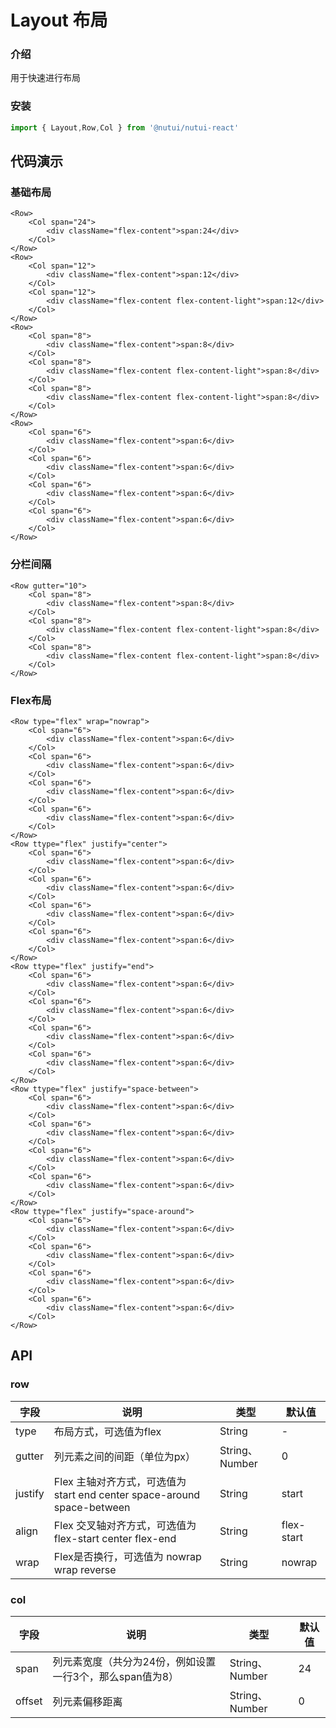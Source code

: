 #  Layout 布局

### 介绍

用于快速进行布局

### 安装
```javascript
import { Layout,Row,Col } from '@nutui/nutui-react'
```


## 代码演示

### 基础布局

```tsx
<Row>
    <Col span="24">
        <div className="flex-content">span:24</div>
    </Col>
</Row>
<Row>
    <Col span="12">
        <div className="flex-content">span:12</div>
    </Col>
    <Col span="12">
        <div className="flex-content flex-content-light">span:12</div>
    </Col> 
</Row>
<Row>
    <Col span="8">
        <div className="flex-content">span:8</div>
    </Col>
    <Col span="8">
        <div className="flex-content flex-content-light">span:8</div>
    </Col> 
    <Col span="8">
        <div className="flex-content flex-content-light">span:8</div>
    </Col> 
</Row>
<Row>
    <Col span="6">
        <div className="flex-content">span:6</div>
    </Col>
    <Col span="6">
        <div className="flex-content">span:6</div>
    </Col>
    <Col span="6">
        <div className="flex-content">span:6</div>
    </Col>
    <Col span="6">
        <div className="flex-content">span:6</div>
    </Col>
</Row>
```

### 分栏间隔

```tsx
<Row gutter="10">
    <Col span="8">
        <div className="flex-content">span:8</div>
    </Col>
    <Col span="8">
        <div className="flex-content flex-content-light">span:8</div>
    </Col> 
    <Col span="8">
        <div className="flex-content flex-content-light">span:8</div>
    </Col> 
</Row>
```

### Flex布局

```tsx
<Row type="flex" wrap="nowrap">
    <Col span="6">
        <div className="flex-content">span:6</div>
    </Col>
    <Col span="6">
        <div className="flex-content">span:6</div>
    </Col>
    <Col span="6">
        <div className="flex-content">span:6</div>
    </Col>
    <Col span="6">
        <div className="flex-content">span:6</div>
    </Col>
</Row>
<Row ttype="flex" justify="center">
    <Col span="6">
        <div className="flex-content">span:6</div>
    </Col>
    <Col span="6">
        <div className="flex-content">span:6</div>
    </Col>
    <Col span="6">
        <div className="flex-content">span:6</div>
    </Col>
    <Col span="6">
        <div className="flex-content">span:6</div>
    </Col>
</Row>
<Row ttype="flex" justify="end">
    <Col span="6">
        <div className="flex-content">span:6</div>
    </Col>
    <Col span="6">
        <div className="flex-content">span:6</div>
    </Col>
    <Col span="6">
        <div className="flex-content">span:6</div>
    </Col>
    <Col span="6">
        <div className="flex-content">span:6</div>
    </Col>
</Row>
<Row ttype="flex" justify="space-between">
    <Col span="6">
        <div className="flex-content">span:6</div>
    </Col>
    <Col span="6">
        <div className="flex-content">span:6</div>
    </Col>
    <Col span="6">
        <div className="flex-content">span:6</div>
    </Col>
    <Col span="6">
        <div className="flex-content">span:6</div>
    </Col>
</Row>
<Row ttype="flex" justify="space-around">
    <Col span="6">
        <div className="flex-content">span:6</div>
    </Col>
    <Col span="6">
        <div className="flex-content">span:6</div>
    </Col>
    <Col span="6">
        <div className="flex-content">span:6</div>
    </Col>
    <Col span="6">
        <div className="flex-content">span:6</div>
    </Col>
</Row>
```


## API

### row

| 字段         | 说明                             | 类型   | 默认值           |
|--------------|----------------------------------|--------|------------------|
| type         | 布局方式，可选值为flex              | String | -                |
| gutter        | 列元素之间的间距（单位为px）         | String、Number | 0      |
| justify       | Flex 主轴对齐方式，可选值为 start end center space-around space-between| String | start               |
| align	 | Flex 交叉轴对齐方式，可选值为 flex-start center flex-end     | String | flex-start |
| wrap          | Flex是否换行，可选值为 nowrap wrap reverse    | String | nowrap              |

### col

| 字段 | 说明           | 类型     | 默认值           |
|--------|----------------|--------------| ------------------|
| span  | 列元素宽度（共分为24份，例如设置一行3个，那么span值为8） | String、Number| 24|
| offset  | 列元素偏移距离 | String、Number| 0|

